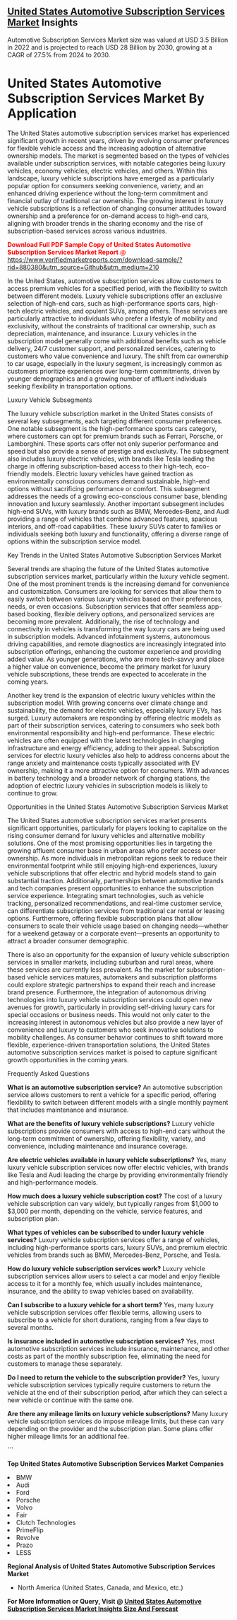 <h2><a href="https://www.verifiedmarketreports.com/download-sample/?rid=880380&amp;utm_source=Github&amp;utm_medium=210" target="_blank">United States Automotive Subscription Services Market</a> Insights</h2><p>Automotive Subscription Services Market size was valued at USD 3.5 Billion in 2022 and is projected to reach USD 28 Billion by 2030, growing at a CAGR of 27.5% from 2024 to 2030.</p><p><h1>United States Automotive Subscription Services Market By Application</h1><p>The United States automotive subscription services market has experienced significant growth in recent years, driven by evolving consumer preferences for flexible vehicle access and the increasing adoption of alternative ownership models. The market is segmented based on the types of vehicles available under subscription services, with notable categories being luxury vehicles, economy vehicles, electric vehicles, and others. Within this landscape, luxury vehicle subscriptions have emerged as a particularly popular option for consumers seeking convenience, variety, and an enhanced driving experience without the long-term commitment and financial outlay of traditional car ownership. The growing interest in luxury vehicle subscriptions is a reflection of changing consumer attitudes toward ownership and a preference for on-demand access to high-end cars, aligning with broader trends in the sharing economy and the rise of subscription-based services across various industries. <p><p><span class=""><span style="color: #ff0000;"><strong>Download Full PDF Sample Copy of United States Automotive Subscription Services Market Report</strong> @ </span><a href="https://www.verifiedmarketreports.com/download-sample/?rid=880380&amp;utm_source=Github&amp;utm_medium=210" target="_blank">https://www.verifiedmarketreports.com/download-sample/?rid=880380&amp;utm_source=Github&amp;utm_medium=210</a></span></p></p><p>In the United States, automotive subscription services allow customers to access premium vehicles for a specified period, with the flexibility to switch between different models. Luxury vehicle subscriptions offer an exclusive selection of high-end cars, such as high-performance sports cars, high-tech electric vehicles, and opulent SUVs, among others. These services are particularly attractive to individuals who prefer a lifestyle of mobility and exclusivity, without the constraints of traditional car ownership, such as depreciation, maintenance, and insurance. Luxury vehicles in the subscription model generally come with additional benefits such as vehicle delivery, 24/7 customer support, and personalized services, catering to customers who value convenience and luxury. The shift from car ownership to car usage, especially in the luxury segment, is increasingly common as customers prioritize experiences over long-term commitments, driven by younger demographics and a growing number of affluent individuals seeking flexibility in transportation options. <p>Luxury Vehicle Subsegments</p><p>The luxury vehicle subscription market in the United States consists of several key subsegments, each targeting different consumer preferences. One notable subsegment is the high-performance sports cars category, where customers can opt for premium brands such as Ferrari, Porsche, or Lamborghini. These sports cars offer not only superior performance and speed but also provide a sense of prestige and exclusivity. The subsegment also includes luxury electric vehicles, with brands like Tesla leading the charge in offering subscription-based access to their high-tech, eco-friendly models. Electric luxury vehicles have gained traction as environmentally conscious consumers demand sustainable, high-end options without sacrificing performance or comfort. This subsegment addresses the needs of a growing eco-conscious consumer base, blending innovation and luxury seamlessly. Another important subsegment includes high-end SUVs, with luxury brands such as BMW, Mercedes-Benz, and Audi providing a range of vehicles that combine advanced features, spacious interiors, and off-road capabilities. These luxury SUVs cater to families or individuals seeking both luxury and functionality, offering a diverse range of options within the subscription service model. <p>Key Trends in the United States Automotive Subscription Services Market</p><p>Several trends are shaping the future of the United States automotive subscription services market, particularly within the luxury vehicle segment. One of the most prominent trends is the increasing demand for convenience and customization. Consumers are looking for services that allow them to easily switch between various luxury vehicles based on their preferences, needs, or even occasions. Subscription services that offer seamless app-based booking, flexible delivery options, and personalized services are becoming more prevalent. Additionally, the rise of technology and connectivity in vehicles is transforming the way luxury cars are being used in subscription models. Advanced infotainment systems, autonomous driving capabilities, and remote diagnostics are increasingly integrated into subscription offerings, enhancing the customer experience and providing added value. As younger generations, who are more tech-savvy and place a higher value on convenience, become the primary market for luxury vehicle subscriptions, these trends are expected to accelerate in the coming years. <p>Another key trend is the expansion of electric luxury vehicles within the subscription model. With growing concerns over climate change and sustainability, the demand for electric vehicles, especially luxury EVs, has surged. Luxury automakers are responding by offering electric models as part of their subscription services, catering to consumers who seek both environmental responsibility and high-end performance. These electric vehicles are often equipped with the latest technologies in charging infrastructure and energy efficiency, adding to their appeal. Subscription services for electric luxury vehicles also help to address concerns about the range anxiety and maintenance costs typically associated with EV ownership, making it a more attractive option for consumers. With advances in battery technology and a broader network of charging stations, the adoption of electric luxury vehicles in subscription models is likely to continue to grow. <p>Opportunities in the United States Automotive Subscription Services Market</p><p>The United States automotive subscription services market presents significant opportunities, particularly for players looking to capitalize on the rising consumer demand for luxury vehicles and alternative mobility solutions. One of the most promising opportunities lies in targeting the growing affluent consumer base in urban areas who prefer access over ownership. As more individuals in metropolitan regions seek to reduce their environmental footprint while still enjoying high-end experiences, luxury vehicle subscriptions that offer electric and hybrid models stand to gain substantial traction. Additionally, partnerships between automotive brands and tech companies present opportunities to enhance the subscription service experience. Integrating smart technologies, such as vehicle tracking, personalized recommendations, and real-time customer service, can differentiate subscription services from traditional car rental or leasing options. Furthermore, offering flexible subscription plans that allow consumers to scale their vehicle usage based on changing needs—whether for a weekend getaway or a corporate event—presents an opportunity to attract a broader consumer demographic. <p>There is also an opportunity for the expansion of luxury vehicle subscription services in smaller markets, including suburban and rural areas, where these services are currently less prevalent. As the market for subscription-based vehicle services matures, automakers and subscription platforms could explore strategic partnerships to expand their reach and increase brand presence. Furthermore, the integration of autonomous driving technologies into luxury vehicle subscription services could open new avenues for growth, particularly in providing self-driving luxury cars for special occasions or business needs. This would not only cater to the increasing interest in autonomous vehicles but also provide a new layer of convenience and luxury to customers who seek innovative solutions to mobility challenges. As consumer behavior continues to shift toward more flexible, experience-driven transportation solutions, the United States automotive subscription services market is poised to capture significant growth opportunities in the coming years. <p>Frequently Asked Questions</p><p><b>What is an automotive subscription service?</b> An automotive subscription service allows customers to rent a vehicle for a specific period, offering flexibility to switch between different models with a single monthly payment that includes maintenance and insurance.</p><p><b>What are the benefits of luxury vehicle subscriptions?</b> Luxury vehicle subscriptions provide consumers with access to high-end cars without the long-term commitment of ownership, offering flexibility, variety, and convenience, including maintenance and insurance coverage.</p><p><b>Are electric vehicles available in luxury vehicle subscriptions?</b> Yes, many luxury vehicle subscription services now offer electric vehicles, with brands like Tesla and Audi leading the charge by providing environmentally friendly and high-performance models.</p><p><b>How much does a luxury vehicle subscription cost?</b> The cost of a luxury vehicle subscription can vary widely, but typically ranges from $1,000 to $3,000 per month, depending on the vehicle, service features, and subscription plan.</p><p><b>What types of vehicles can be subscribed to under luxury vehicle services?</b> Luxury vehicle subscription services offer a range of vehicles, including high-performance sports cars, luxury SUVs, and premium electric vehicles from brands such as BMW, Mercedes-Benz, Porsche, and Tesla.</p><p><b>How do luxury vehicle subscription services work?</b> Luxury vehicle subscription services allow users to select a car model and enjoy flexible access to it for a monthly fee, which usually includes maintenance, insurance, and the ability to swap vehicles based on availability.</p><p><b>Can I subscribe to a luxury vehicle for a short term?</b> Yes, many luxury vehicle subscription services offer flexible terms, allowing users to subscribe to a vehicle for short durations, ranging from a few days to several months.</p><p><b>Is insurance included in automotive subscription services?</b> Yes, most automotive subscription services include insurance, maintenance, and other costs as part of the monthly subscription fee, eliminating the need for customers to manage these separately.</p><p><b>Do I need to return the vehicle to the subscription provider?</b> Yes, luxury vehicle subscription services typically require customers to return the vehicle at the end of their subscription period, after which they can select a new vehicle or continue with the same one.</p><p><b>Are there any mileage limits on luxury vehicle subscriptions?</b> Many luxury vehicle subscription services do impose mileage limits, but these can vary depending on the provider and the subscription plan. Some plans offer higher mileage limits for an additional fee.</p>```</p><p><strong>Top United States Automotive Subscription Services Market Companies</strong></p><div data-test-id=""><p><li>BMW</li><li> Audi</li><li> Ford</li><li> Porsche</li><li> Volvo</li><li> Fair</li><li> Clutch Technologies</li><li> PrimeFlip</li><li> Revolve</li><li> Prazo</li><li> LESS</li></p><div><strong>Regional Analysis of&nbsp;United States Automotive Subscription Services Market</strong></div><ul><li dir="ltr"><p dir="ltr">North America&nbsp;(United States, Canada, and Mexico, etc.)</p></li></ul><p><strong>For More Information or Query, Visit @&nbsp;</strong><strong><a href="https://www.verifiedmarketreports.com/product/automotive-subscription-services-market/?utm_source=Github&amp;utm_medium=210" target="_blank">United States Automotive Subscription Services Market Insights Size And Forecast</a></strong></p></div>
